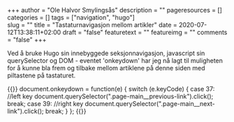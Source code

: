 +++
author = "Ole Halvor Smylingsås"
description = ""
pageresources = []
categories = []
tags = ["navigation", "hugo"]     
slug = ""
title = "Tastaturnavigasjon mellom artikler"
date = 2020-07-12T13:38:11+02:00
draft = "false"
featuretext = ""
featureimg = ""
comments = "false"
+++

Ved å bruke Hugo sin innebyggede seksjonnavigasjon, javascript sin querySelector og DOM - eventet 'onkeydown' har jeg nå lagt til muligheten for å kunne bla frem og tilbake mellom artiklene på denne siden med piltastene på tastaturet.

<!--more-->

{{<highlight js>}}
document.onkeydown = function(e) {
    switch (e.keyCode) {
    case 37:
        //left key
        document.querySelector(".page-main__previous-link").click();
        break;
    case 39:
        //right key
        document.querySelector(".page-main__next-link").click();
        break;
    }
};
{{</highlight>}}

